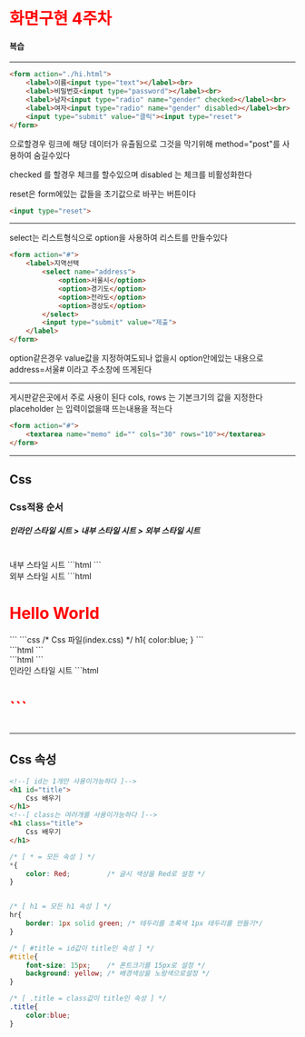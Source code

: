 # 화면구현 4주차
#### 복습
---

```html
<form action="./hi.html">
    <label>이름<input type="text"></label><br>
    <label>비밀번호<input type="password"></label><br>
    <label>남자<input type="radio" name="gender" checked></label><br>
    <label>여자<input type="radio" name="gender" disabled></label><br>
    <input type="submit" value="클릭"><input type="reset">
</form>
```
으로할경우 링크에 해당 데이터가 유츌됨으로 그것을 막기위해
method="post"를 사용하여 숨길수있다

checked 를 할경우 체크를 할수있으며
disabled 는 체크를 비활성화한다


reset은 form에있는 값들을 초기값으로 바꾸는 버튼이다
```html
<input type="reset">
```


---


select는 리스트형식으로 option을 사용하여 리스트를 만들수있다
```html
<form action="#">
    <label>지역선택
        <select name="address">
            <option>서울시</option>
            <option>경기도</option>
            <option>전라도</option>
            <option>경상도</option>
        </select>
        <input type="submit" value="제출">
    </label>
</form>
```

option같은경우 value값을 지정하여도되나 없을시 option안에있는 내용으로 
address=서울# 이라고 주소창에 뜨게된다

---

게시판같은곳에서 주로 사용이 된다
cols, rows 는 기본크기의 값을 지정한다
placeholder 는 입력이없을때 뜨는내용을 적는다
```html
<form action="#">
    <textarea name="memo" id="" cols="30" rows="10"></textarea>
</form>
```

---
Css
---
### Css적용 순서
##### 인라인 스타일 시트 > 내부 스타일 시트 > 외부 스타일 시트
<br>
내부 스타일 시트
```html
<!-- Html 파일 (index.html) -->
<style>
    /*Css의 주석*/
    h1{
        color: red;
    }
</style>
```
<br>
외부 스타일 시트
```html
<!-- Html 파일 (index.html) -->
<head>
    <link rel="stylesheet" herf="index.css">
</head>
<h1>Hello World</h1>
```
```css
/* Css 파일(index.css) */
h1{
    color:blue;
}
```
<br>
```html
<!-- Html 파일 (index.html) -->
<style>
    @import url("index.css")
</style>
```
<br>
```html
<!-- Html 파일 (index.html) -->
<style>
    @import "index.css"
</style>
```
<br>
인라인 스타일 시트
```html
<!-- Html 파일 (index.html) -->
<h1 style="color=green;">
```


---
Css 속성
---
```html
<!--[ id는 1개만 사용이가능하다 ]-->
<h1 id="title">
    Css 배우기
</h1>
<!--[ class는 여러개를 사용이가능하다 ]-->
<h1 class="title">
    Css 배우기
</h1>
```


```css
/* [ * = 모든 속성 ] */
*{
    color: Red;         /* 글시 색상을 Red로 설정 */
}


/* [ h1 = 모든 h1 속성 ] */
hr{
    border: 1px solid green; /* 테두리를 초록색 1px 테두리를 만들기*/
}

/* [ #title = id값이 title인 속성 ] */
#title{
    font-size: 15px;    /* 폰트크기를 15px로 설정 */
    background: yellow; /* 배경색상을 노랑색으로설정 */
}

/* [ .title = class값이 title인 속성 ] */
.title{
    color:blue;
}


```